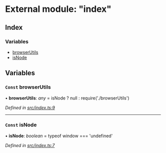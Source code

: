# External module: "index"

## Index

### Variables

- [browserUtils](_index_.md#const-browserutils)
- [isNode](_index_.md#const-isnode)

## Variables

### `Const` browserUtils

• **browserUtils**: _any_ = isNode ? null : require('./browserUtils')

_Defined in [src/index.ts:9](https://github.com/PolymathNetwork/polymath-sdk/blob/660aba8/src/index.ts#L9)_

---

### `Const` isNode

• **isNode**: _boolean_ = typeof window === 'undefined'

_Defined in [src/index.ts:7](https://github.com/PolymathNetwork/polymath-sdk/blob/660aba8/src/index.ts#L7)_
